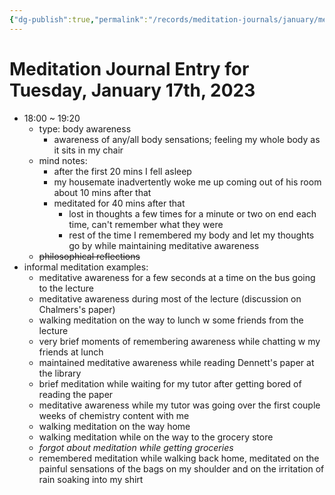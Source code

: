 ```yaml
---
{"dg-publish":true,"permalink":"/records/meditation-journals/january/meditation-journal-for-2023-01-17/","tags":["type/meditation-journal-entry info/phil-384/meditation-journal-entry"]}
---
```



# Meditation Journal Entry for Tuesday, January 17th, 2023

- 18:00 ~ 19:20
	- type: body awareness
		- awareness of any/all body sensations; feeling my whole body as it sits in my chair
	- mind notes:
		- after the first 20 mins I fell asleep
		- my housemate inadvertently woke me up coming out of his room about 10 mins after that
		- meditated for 40 mins after that
			- lost in thoughts a few times for a minute or two on end each time, can't remember what they were
			- rest of the time I remembered my body and let my thoughts go by while maintaining meditative awareness
	- ~~philosophical reflections~~
- informal meditation examples:
	- meditative awareness for a few seconds at a time on the bus going to the lecture
	- meditative awareness during most of the lecture (discussion on Chalmers's paper)
	- walking meditation on the way to lunch w some friends from the lecture
	- very brief moments of remembering awareness while chatting w my friends at lunch
	- maintained meditative awareness while reading Dennett's paper at the library
	- brief meditation while waiting for my tutor after getting bored of reading the paper
	- meditative awareness while my tutor was going over the first couple weeks of chemistry content with me
	- walking meditation on the way home
	- walking meditation while on the way to the grocery store
	- *forgot about meditation while getting groceries*
	- remembered meditation while walking back home, meditated on the painful sensations of the bags on my shoulder and on the irritation of rain soaking into my shirt